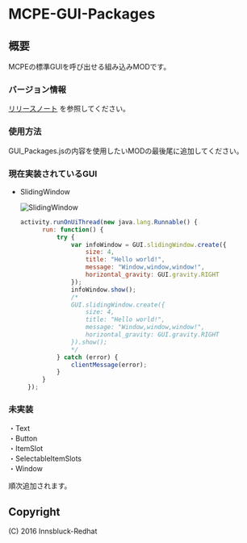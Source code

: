 ﻿# MCPE-GUI-Packages

## 概要
MCPEの標準GUIを呼び出せる組み込みMODです。

### バージョン情報
[リリースノート](https://github.com/Innsbluck-Redhat/MCPE-GUI-Packages/blob/master/RELEASENOTE.md "RELEASENOTE.md") を参照してください。

### 使用方法
GUI_Packages.jsの内容を使用したいMODの最後尾に追加してください。

### 現在実装されているGUI

* SlidingWindow

  ![SlidingWindow](https://github.com/Innsbluck-Redhat/MCPE-GUI-Packages/blob/master/Images/SlidingWindow.png)

  ```js
  activity.runOnUiThread(new java.lang.Runnable() {
        run: function() {
            try {
                var infoWindow = GUI.slidingWindow.create({
                    size: 4,
                    title: "Hello world!",
                    message: "Window,window,window!",
                    horizontal_gravity: GUI.gravity.RIGHT
                });
                infoWindow.show();
                /*
                GUI.slidingWindow.create({
                    size: 4,
                    title: "Hello world!",
                    message: "Window,window,window!",
                    horizontal_gravity: GUI.gravity.RIGHT
                }).show();
                */
            } catch (error) {
                clientMessage(error);
            }
        }
    });

  ```

### 未実装
・Text  
・Button  
・ItemSlot  
・SelectableItemSlots  
・Window

順次追加されます。

## Copyright
(C) 2016 Innsbluck-Redhat